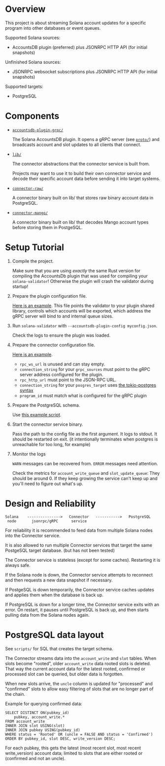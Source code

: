 Overview
========

This project is about streaming Solana account updates for a specific program
into other databases or event queues.

Supported Solana sources:
- AccountsDB plugin (preferred) plus JSONRPC HTTP API (for initial snapshots)

Unfinished Solana sources:
- JSONRPC websocket subscriptions plus JSONRPC HTTP API (for initial snapshots)

Supported targets:
- PostgreSQL


Components
==========

- [`accountsdb-plugin-grpc/`](accountsdb-plugin-grpc/)

  The Solana AccountsDB plugin. It opens a gRPC server (see [`proto/`](proto/)) and
  broadcasts account and slot updates to all clients that connect.

- [`lib/`](lib/)

  The connector abstractions that the connector service is built from.

  Projects may want to use it to build their own connector service and decode
  their specific account data before sending it into target systems.

- [`connector-raw/`](connector-raw/)

  A connector binary built on lib/ that stores raw binary account data in
  PostgreSQL.

- [`connector-mango/`](connector-mango/)

  A connector binary built on lib/ that decodes Mango account types before
  storing them in PostgeSQL.


Setup Tutorial
==============

1. Compile the project.

   Make sure that you are using _exactly_ the same Rust version for compiling the
   AccountsDb plugin that was used for compiling your `solana-validator`! Otherwise
   the plugin will crash the validator during startup!

2. Prepare the plugin configuration file.

   [Here is an example](accountsdb-plugin-grpc/example-config.json). This file
   points the validator to your plugin shared library, controls which accounts
   will be exported, which address the gRPC server will bind to and internal
   queue sizes.

3. Run `solana-validator` with `--accountsdb-plugin-config myconfig.json`.

   Check the logs to ensure the plugin was loaded.

4. Prepare the connector configuration file.

   [Here is an example](connector-raw/example-config.toml).

   - `rpc_ws_url` is unused and can stay empty.
   - `connection_string` for your `grpc_sources` must point to the gRPC server
     address configured for the plugin.
   - `rpc_http_url` must point to the JSON-RPC URL.
   - `connection_string` for your `posgres_target` uses [the tokio-postgres syntax](https://docs.rs/tokio-postgres/0.7.5/tokio_postgres/config/struct.Config.html)
   - `program_id` must match what is configured for the gRPC plugin

5. Prepare the PostgreSQL schema.

   Use [this example script](connector-raw/scripts/create_schema.sql).

6. Start the connector service binary.

   Pass the path to the config file as the first argument. It logs to stdout.
   It should be restarted on exit. (it intentionally terminates when postgres is
   unreachable for too long, for example)

7. Monitor the logs

   `WARN` messages can be recovered from. `ERROR` messages need attention.

   Check the metrics for `account_write_queue` and `slot_update_queue`: They should
   be around 0. If they keep growing the service can't keep up and you'll need
   to figure out what's up.


Design and Reliability
======================

```
Solana    --------------->   Connector   ----------->   PostgreSQL
 node       jsonrpc/gRPC      service
```

For reliability it is recommended to feed data from multiple Solana nodes into
the Connector service.

It is also allowed to run multiple Connector services that target the same
PostgeSQL target database. (but has not been tested)

The Connector service is stateless (except for some caches). Restarting it is
always safe.

If the Solana node is down, the Connector service attempts to reconnect and
then requests a new data snapshot if necessary.

If PostgeSQL is down temporarily, the Connector service caches updates and
applies them when the database is back up.

If PostgreSQL is down for a longer time, the Connector service exits with
an error. On restart, it pauses until PostgreSQL is back up, and then starts
pulling data from the Solana nodes again.


PostgreSQL data layout
======================

See `scripts/` for SQL that creates the target schema.

The Connector streams data into the `account_write` and `slot` tables. When
slots become "rooted", older `account_write` data rooted slots is deleted. That
way the current account data for the latest rooted, confirmed or processed slot
can be queried, but older data is forgotten.

When new slots arrive, the `uncle` column is updated for "processed" and
"confirmed" slots to allow easy filtering of slots that are no longer part of
the chain.

Example for querying confirmed data:
```
SELECT DISTINCT ON(pubkey_id)
    pubkey, account_write.*
FROM account_write
INNER JOIN slot USING(slot)
INNER JOIN pubkey USING(pubkey_id)
WHERE status = 'Rooted' OR (uncle = FALSE AND status = 'Confirmed')
ORDER BY pubkey_id, slot DESC, write_version DESC;
```

For each pubkey, this gets the latest (most recent slot, most recent
write_version) account data; limited to slots that are either rooted or
(confirmed and not an uncle).
